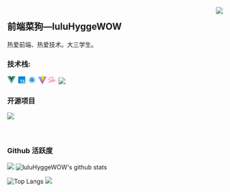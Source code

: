 <img align="right" src="https://count.getloli.com/get/@:luluHyggeWOW?theme=rule34">

## 前端菜狗—luluHyggeWOW 

热爱前端、热爱技术。大三学生。


### **技术栈:**

<a href="https://v3.cn.vuejs.org"><code><img height="20" src="./images/vue.png"></code></a>
<a href="https://www.tslang.cn/index.html"><code><img height="20" src="./images/typescript.png"></code></a>
<a href="https://webpack.js.org/"><code><img height="20" src="./images/webpack.svg"></code></a>
<a href="https://cn.vitejs.dev"><code><img height="20" src="./images/vite.png"></code></a>
<a href="https://sass-lang.com"><code><img height="20" src="./images/sass2.png"></code></a>
<a href="https://element-plus.org/zh-CN/"><code><img height="20" src="./images/element plus.png"></code></a>

### 开源项目

[![](https://github-readme-stats.vercel.app/api/pin/?username=luluHyggeWOW&repo=mp4To4K-rust)](https://github.com/luluHyggeWOW/mp4To4K-rust)
<br><br><br>

### Github 活跃度

[![](https://activity-graph.herokuapp.com/graph?username=luluHyggeWOW&theme=dracula)](https://github.com/ashutosh00710/github-readme-activity-graph)
![luluHyggeWOW's github stats](https://github-readme-stats.vercel.app/api?username=luluHyggeWOW&show_icons=true&theme=vue)

![Top Langs](https://github-readme-stats.vercel.app/api/top-langs/?username=luluHyggeWOW&langs_count=6)
![](https://github-readme-stats.vercel.app/api/top-langs/?username=luluHyggeWOW&layout=compact&langs_count=6)

